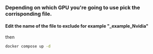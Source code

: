 ### Depending on which GPU you're going to use pick the corrisponding file.

#### Edit the name of the file to exclude for example "_example_Nvidia"

then
```bash
docker compose up -d
```
